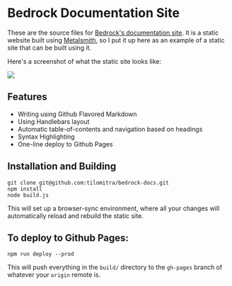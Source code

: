 # Bedrock Documentation Site
These are the source files for [Bedrock's documentation site](https://tilomitra.github.io/bedrock). It is a static website built using [Metalsmith](http://metalsmith.io), so I put it up here as an example of a static site that can be built using it.

Here's a screenshot of what the static site looks like:

![](https://d17oy1vhnax1f7.cloudfront.net/items/0u0N220l1N2C2J3J2Q3B/Screen%20Shot%202017-01-14%20at%209.39.02%20PM.png)

## Features
- Writing using Github Flavored Markdown
- Using Handlebars layout
- Automatic table-of-contents and navigation based on headings
- Syntax Highlighting 
- One-line deploy to Github Pages

## Installation and Building

```
git clone git@github.com:tilomitra/bedrock-docs.git
npm install
node build.js
```

This will set up a browser-sync environment, where all your changes will automatically reload and rebuild the static site.

## To deploy to Github Pages:
```
npm run deploy --prod
```

This will push everything in the `build/` directory to the `gh-pages` branch of whatever your `origin` remote is. 